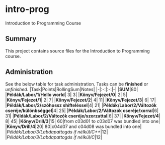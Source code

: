 # intro-prog
Introduction to Programming Course
## Summary
This project contains source files for the Introduction to Programming course.
## Administration
See the below table for task administration.
Tasks can be **finished** or *unfinished*.
|Task|Points|RollingSum|Notes|
|-|:-:|:-:|-|
|**SUM**|80|
|**Példák/Labor/1/Hello world**| 3|  3|
|**Könyv/Fejezet/0**| 2|  5|
|**Könyv/Fejezet/1**| 2|  7|
|**Könyv/Fejezet/2**| 4| 11|
|**Könyv/Fejezet/3**| 6| 17|
|**Példák/Labor/2/szóhossz shifteléssel**|4| 21|
|**Példák/Labor/2/Változók cseréje/különbséggel**|4| 25|
|**Példák/Labor/2/Változók cseréje/xorral**|6| 31|
|**Példák/Labor/2/Változók cseréje/szorzattal**|6| 37|
|**Könyv/Fejezet/4**| 8| 45|
|**Könyv/Drill/3**|15| 60|from c03d01 to c03d07 was bundled into one|
|**Könyv/Drill/4**|20| 80|c04d07 and c04d08 was bundled into one|
|*Példák/Labor/3/Labdapattogás if nélkül/C++*|12|
|*Példák/Labor/3/Labdapattogás if nélkül/C*|12|